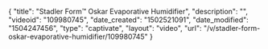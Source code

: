 {
    "title": "Stadler Form&trade; Oskar Evaporative Humidifier",
    "description": "",
    "videoid": "109980745",
    "date_created": "1502521091",
    "date_modified": "1504247456",
    "type": "captivate",
    "layout": "video",
    "url": "\/v\/stadler-form-oskar-evaporative-humidifier\/109980745"
}